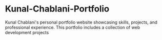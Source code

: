 # Kunal-Chablani-Portfolio
Kunal Chablani's personal portfolio website showcasing skills, projects, and professional experience. This portfolio includes a collection of web development projects
